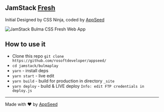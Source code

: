 ## JamStack [Fresh](https://bulma-css-bulmaplay.appseed.us)
Initial Designed by CSS Ninja, coded by [AppSeed](https://appseed.us) 

![JamStack Bulma CSS Fresh Web App](https://static.appseed.us/misc/jamstack-bulma-css-bulmaplay.jpg)

## How to use it
- Clone this repo `git clone https://github.com/rosoftdeveloper/appseed/`
- `cd jamstack/bulmaplay`
- `yarn` - install deps
- `yarn start` - live edit
- `yarn build` - build for production in directory `_site`
- `yarn deploy` - build & LIVE deploy `Info: edit FTP credentials in deploy.js `

---
Made with ♥ by [AppSeed](https://appseed.us?ref=github)
